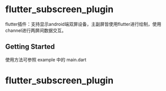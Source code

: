 # flutter_subscreen_plugin

flutter插件：支持显示android端双屏设备，主副屏皆使用flutter进行绘制，使用channel进行两屏间数据交互。

## Getting Started

使用方法可参照 example 中的 main.dart

# flutter_subscreen_plugin

